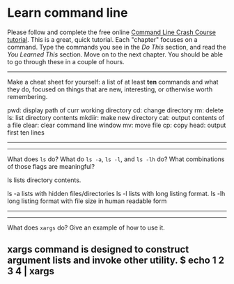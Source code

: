 # Learn command line

Please follow and complete the free online [Command Line Crash Course
tutorial](http://cli.learncodethehardway.org/book/). This is a great,
quick tutorial. Each "chapter" focuses on a command. Type the commands
you see in the _Do This_ section, and read the _You Learned This_
section. Move on to the next chapter. You should be able to go through
these in a couple of hours.


---

Make a cheat sheet for yourself: a list of at least **ten** commands and what they do, focused on things that are new, interesting, or otherwise worth remembering.

pwd: display path of curr working directory
cd: change directory
rm: delete
ls: list directory contents
mkdiir: make new directory
cat: output contents of a file
clear: clear command line window
mv: move file
cp: copy
head: output first ten lines

---


---

What does `ls` do? What do `ls -a`, `ls -l`, and `ls -lh` do? What combinations of those flags are meaningful?

ls lists directory contents. 

ls -a lists with hidden files/directories
ls -l  lists with long listing format.
ls -lh long listing format with file size in human readable form



---


---

What does `xargs` do? Give an example of how to use it.


xargs command is designed to construct argument lists and invoke other utility.
$ echo 1 2 3 4 | xargs
---

